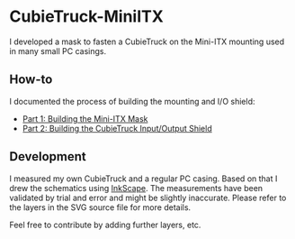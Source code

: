 # CubieTruck-MiniITX

I developed a mask to fasten a CubieTruck on the Mini-ITX mounting used in many small PC casings.


## How-to

I documented the process of building the mounting and I/O shield:

* [Part 1: Building the Mini-ITX Mask](Story/Story_Pt1_Mini-ITX_Mask.md)
* [Part 2: Building the CubieTruck Input/Output Shield](Story/Story_Pt2_IO_Shield.md)


## Development

I measured my own CubieTruck and a regular PC casing.
Based on that I drew the schematics using [InkScape](https://inkscape.org/).
The measurements have been validated by trial and error and might be slightly inaccurate.
Please refer to the layers in the SVG source file for more details.

Feel free to contribute by adding further layers, etc.
